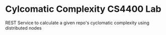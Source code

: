 # Cylcomatic Complexity CS4400 Lab

REST Service to calculate a given repo's cyclomatic complexity using distributed nodes